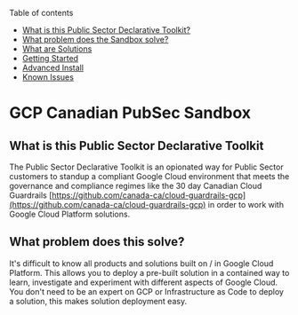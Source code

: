 Table of contents

*   [What is this Public Sector Declarative Toolkit?](#what-is-this-public-sector-declarative-toolkit)
*   [What problem does the Sandbox solve?](#what-problem-does-this-solve)
*   [What are Solutions](./solutions.md)
*   [Getting Started](./getting-started.md)
*   [Advanced Install](./advanced-install.md)
*   [Known Issues](./issues.md)

GCP Canadian PubSec Sandbox
===========================

What is this Public Sector Declarative Toolkit
-----------------------------------------------

The Public Sector Declarative Toolkit is an opionated way for Public Sector customers to standup a compliant Google Cloud environment that meets the governance and compliance regimes like the 30 day Canadian Cloud Guardrails [https://github.com/canada-ca/cloud-guardrails-gcp](https://github.com/canada-ca/cloud-guardrails-gcp) in order to work with Google Cloud Platform solutions.

What problem does this solve?
------------------------------------

It's difficult to know all products and solutions built on / in Google Cloud Platform. This allows you to deploy a pre-built solution in a contained way to learn, investigate and experiment with different aspects of Google Cloud. You don't need to be an expert on GCP or Infrastructure as Code to deploy a solution, this makes solution deployment easy.
